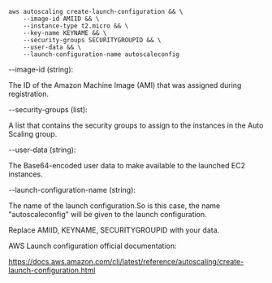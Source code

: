 ```
aws autoscaling create-launch-configuration && \
    --image-id AMIID && \
    --instance-type t2.micro && \
    --key-name KEYNAME && \
    --security-groups SECURITYGROUPID && \
    --user-data && \
    --launch-configuration-name autoscaleconfig
```

--image-id (string):

The ID of the Amazon Machine Image (AMI) that was assigned during registration.

--security-groups (list):

A list that contains the security groups to assign to the instances in the Auto Scaling group.

--user-data (string):

The Base64-encoded user data to make available to the launched EC2 instances.

--launch-configuration-name (string):

The name of the launch configuration.So is this case, the name "autoscaleconfig" will be given to the launch configuration.

Replace AMIID, KEYNAME, SECURITYGROUPID with your data.

AWS Launch configuration official documentation:

https://docs.aws.amazon.com/cli/latest/reference/autoscaling/create-launch-configuration.html

